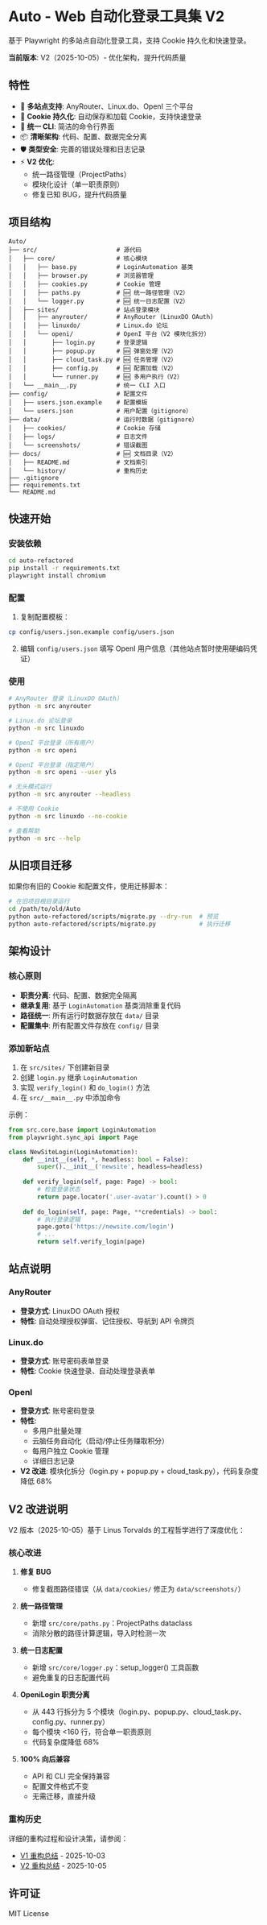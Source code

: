 # Auto - Web 自动化登录工具集 V2

基于 Playwright 的多站点自动化登录工具，支持 Cookie 持久化和快速登录。

**当前版本**: V2（2025-10-05）- 优化架构，提升代码质量

## 特性

- 🎯 **多站点支持**: AnyRouter、Linux.do、OpenI 三个平台
- 🍪 **Cookie 持久化**: 自动保存和加载 Cookie，支持快速登录
- 🔧 **统一 CLI**: 简洁的命令行界面
- 📦 **清晰架构**: 代码、配置、数据完全分离
- 🛡️ **类型安全**: 完善的错误处理和日志记录
- ⚡ **V2 优化**:
  - 统一路径管理（ProjectPaths）
  - 模块化设计（单一职责原则）
  - 修复已知 BUG，提升代码质量

## 项目结构

```
Auto/
├── src/                      # 源代码
│   ├── core/                 # 核心模块
│   │   ├── base.py           # LoginAutomation 基类
│   │   ├── browser.py        # 浏览器管理
│   │   ├── cookies.py        # Cookie 管理
│   │   ├── paths.py          # 🆕 统一路径管理（V2）
│   │   └── logger.py         # 🆕 统一日志配置（V2）
│   ├── sites/                # 站点登录模块
│   │   ├── anyrouter/        # AnyRouter (LinuxDO OAuth)
│   │   ├── linuxdo/          # Linux.do 论坛
│   │   └── openi/            # OpenI 平台（V2 模块化拆分）
│   │       ├── login.py      # 登录逻辑
│   │       ├── popup.py      # 🆕 弹窗处理（V2）
│   │       ├── cloud_task.py # 🆕 任务管理（V2）
│   │       ├── config.py     # 🆕 配置加载（V2）
│   │       └── runner.py     # 🆕 多用户执行（V2）
│   └── __main__.py           # 统一 CLI 入口
├── config/                   # 配置文件
│   ├── users.json.example    # 配置模板
│   └── users.json            # 用户配置（gitignore）
├── data/                     # 运行时数据（gitignore）
│   ├── cookies/              # Cookie 存储
│   ├── logs/                 # 日志文件
│   └── screenshots/          # 错误截图
├── docs/                     # 🆕 文档目录（V2）
│   ├── README.md             # 文档索引
│   └── history/              # 重构历史
├── .gitignore
├── requirements.txt
└── README.md
```

## 快速开始

### 安装依赖

```bash
cd auto-refactored
pip install -r requirements.txt
playwright install chromium
```

### 配置

1. 复制配置模板：
```bash
cp config/users.json.example config/users.json
```

2. 编辑 `config/users.json` 填写 OpenI 用户信息（其他站点暂时使用硬编码凭证）

### 使用

```bash
# AnyRouter 登录（LinuxDO OAuth）
python -m src anyrouter

# Linux.do 论坛登录
python -m src linuxdo

# OpenI 平台登录（所有用户）
python -m src openi

# OpenI 平台登录（指定用户）
python -m src openi --user yls

# 无头模式运行
python -m src anyrouter --headless

# 不使用 Cookie
python -m src linuxdo --no-cookie

# 查看帮助
python -m src --help
```

## 从旧项目迁移

如果你有旧的 Cookie 和配置文件，使用迁移脚本：

```bash
# 在旧项目根目录运行
cd /path/to/old/Auto
python auto-refactored/scripts/migrate.py --dry-run  # 预览
python auto-refactored/scripts/migrate.py            # 执行迁移
```

## 架构设计

### 核心原则

- **职责分离**: 代码、配置、数据完全隔离
- **继承复用**: 基于 `LoginAutomation` 基类消除重复代码
- **路径统一**: 所有运行时数据存放在 `data/` 目录
- **配置集中**: 所有配置文件存放在 `config/` 目录

### 添加新站点

1. 在 `src/sites/` 下创建新目录
2. 创建 `login.py` 继承 `LoginAutomation`
3. 实现 `verify_login()` 和 `do_login()` 方法
4. 在 `src/__main__.py` 中添加命令

示例：

```python
from src.core.base import LoginAutomation
from playwright.sync_api import Page

class NewSiteLogin(LoginAutomation):
    def __init__(self, *, headless: bool = False):
        super().__init__('newsite', headless=headless)
    
    def verify_login(self, page: Page) -> bool:
        # 检查登录状态
        return page.locator('.user-avatar').count() > 0
    
    def do_login(self, page: Page, **credentials) -> bool:
        # 执行登录逻辑
        page.goto('https://newsite.com/login')
        # ...
        return self.verify_login(page)
```

## 站点说明

### AnyRouter
- **登录方式**: LinuxDO OAuth 授权
- **特性**: 自动处理授权弹窗、记住授权、导航到 API 令牌页

### Linux.do
- **登录方式**: 账号密码表单登录
- **特性**: Cookie 快速登录、自动处理登录表单

### OpenI
- **登录方式**: 账号密码登录
- **特性**:
  - 多用户批量处理
  - 云脑任务自动化（启动/停止任务赚取积分）
  - 每用户独立 Cookie 管理
  - 详细日志记录
- **V2 改进**: 模块化拆分（login.py + popup.py + cloud_task.py），代码复杂度降低 68%

## V2 改进说明

V2 版本（2025-10-05）基于 Linus Torvalds 的工程哲学进行了深度优化：

### 核心改进

1. **修复 BUG**
   - 修复截图路径错误（从 `data/cookies/` 修正为 `data/screenshots/`）

2. **统一路径管理**
   - 新增 `src/core/paths.py`：ProjectPaths dataclass
   - 消除分散的路径计算逻辑，导入时检测一次

3. **统一日志配置**
   - 新增 `src/core/logger.py`：setup_logger() 工具函数
   - 避免重复的日志配置代码

4. **OpeniLogin 职责分离**
   - 从 443 行拆分为 5 个模块（login.py、popup.py、cloud_task.py、config.py、runner.py）
   - 每个模块 <160 行，符合单一职责原则
   - 代码复杂度降低 68%

5. **100% 向后兼容**
   - API 和 CLI 完全保持兼容
   - 配置文件格式不变
   - 无需迁移，直接升级

### 重构历史

详细的重构过程和设计决策，请参阅：
- [V1 重构总结](docs/history/PROJECT_REFACTORING_SUMMARY.md) - 2025-10-03
- [V2 重构总结](docs/history/REFACTORING_V2_SUMMARY.md) - 2025-10-05

## 许可证

MIT License

